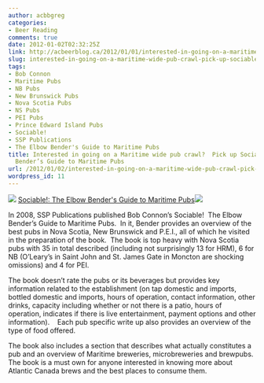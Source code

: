 ```yaml
---
author: acbbgreg
categories:
- Beer Reading
comments: true
date: 2012-01-02T02:32:25Z
link: http://acbeerblog.ca/2012/01/01/interested-in-going-on-a-maritime-wide-pub-crawl-pick-up-sociable-the-elbow-benders-guide-to-maritime-pubs/
slug: interested-in-going-on-a-maritime-wide-pub-crawl-pick-up-sociable-the-elbow-benders-guide-to-maritime-pubs
tags:
- Bob Connon
- Maritime Pubs
- NB Pubs
- New Brunswick Pubs
- Nova Scotia Pubs
- NS Pubs
- PEI Pubs
- Prince Edward Island Pubs
- Sociable!
- SSP Publications
- The Elbow Bender's Guide to Maritime Pubs
title: Interested in going on a Maritime wide pub crawl?  Pick up Sociable!  The Elbow
  Bender’s Guide to Maritime Pubs
url: /2012/01/02/interested-in-going-on-a-maritime-wide-pub-crawl-pick-up-sociable-the-elbow-benders-guide-to-maritime-pubs/
wordpress_id: 11
---
```


[![](http://acbeerblog.ca/wp-content/uploads/2011/12/51i7khtet-l-_sl110_2.jpg)](http://acbeerblog.ca/wp-content/uploads/2011/12/51i7khtet-l-_sl110_2.jpg) [Sociable!: The Elbow Bender's Guide to Maritime Pubs](http://www.amazon.ca/gp/product/0968680399/ref=as_li_tf_tl?ie=UTF8&tag=atlcanbeeblo-20&linkCode=as2&camp=15121&creative=330641&creativeASIN=0968680399)![](http://www.assoc-amazon.ca/e/ir?t=atlcanbeeblo-20&l=as2&o=15&a=0968680399)

In 2008, SSP Publications published Bob Connon’s Sociable!  The Elbow Bender’s Guide to Maritime Pubs.  In it, Bender provides an overview of the best pubs in Nova Scotia, New Brunswick and P.E.I., all of which he visited in the preparation of the book.  The book is top heavy with Nova Scotia pubs with 35 in total described (including not surprisingly 13 for HRM), 6 for NB (O’Leary’s in Saint John and St. James Gate in Moncton are shocking omissions) and 4 for PEI.

The book doesn’t rate the pubs or its beverages but provides key information related to the establishment (on tap domestic and imports, bottled domestic and imports, hours of operation, contact information, other drinks, capacity including whether or not there is a patio, hours of operation, indicates if there is live entertainment, payment options and other information).    Each pub specific write up also provides an overview of the type of food offered.

The book also includes a section that describes what actually constitutes a pub and an overview of Maritime breweries, microbreweries and brewpubs.  The book is a must own for anyone interested in knowing more about Atlantic Canada brews and the best places to consume them.

